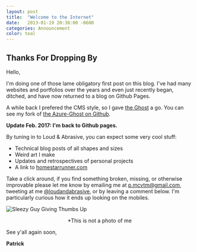```yaml
---
layout: post
title:  "Welcome to the Internet"
date:   2013-01-19 20:38:00 -0600
categories: Announcement
color: teal
---
```



## Thanks For Dropping By

Hello,

I'm doing one of those lame obligatory first post on this blog. I've had many websites and portfolios over the years and even just recently began, ditched, and have now returned to a blog on Github Pages. 
<!--more-->
A while back I prefered the CMS style, so I gave [the Ghost](https://ghost.org/) a go. You can see my fork of [the Azure-Ghost on Github](https://github.com/pmcvtm/Ghost-Azure).

**Update Feb. 2017: I'm back to Github pages.**

By tuning in to Loud &amp; Abrasive, you can expect some very cool stuff: 

* Technical blog posts of all shapes and sizes
* Weird art I make
* Updates and retrospectives of personal projects
* A link to [homestarrunner.com](http://www.homestarrunner.com)


Take a click around, if you find something broken, missing, or otherwise improvable please let me know by emailing me at <p.mcvtm@gmail.com>, tweeting at me [@loudandabrasive](http://twitter.com/loudandabrasive), or by leaving a comment below. I'm particularly curious how it ends up looking on the mobiles.

![Sleezy Guy Giving Thumbs Up](http://www.inbound.co.za/wp-content/uploads/2013/08/7449344-a-sleazy-car-salesman-con-man-retro-suit-wearing-man-with-happy-face-and-doing-the-two-thumbs-up-sig.jpg)
<div style="text-align:center;"> *This is not a photo of me </div>

See y'all again soon,

**Patrick**
